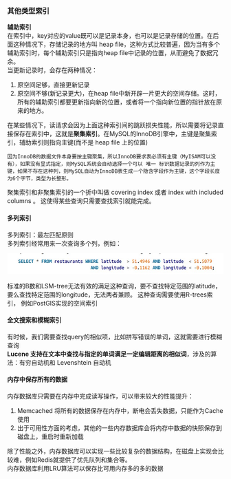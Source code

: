 ### 其他类型索引
**辅助索引**  
在索引中，key对应的value既可以是记录本身，也可以是记录存储的位置。在后面这种情况下，存储记录的地方叫 heap file，这种方式比较普遍，因为当有多个辅助索引时，每个辅助索引只是指向heap file中记录的位置，从而避免了数据冗余。  
当更新记录时，会存在两种情况：  
1. 原空间足够，直接更新记录
2. 原空间不够(新记录更大)，在heap file中新开辟一片更大的空间存储。这时，所有的辅助索引都要更新指向新的位置，或者将一个指向新位置的指针放在原来的地方。

在某些情况下，读请求会因为上面这种索引间的跳跃损失性能，所以需要将记录直接保存在索引中，这就是**聚集索引**。在MySQL的InnoDB引擎中，主键是聚集索引，辅助索引则指向主键(而不是 heap file 上的位置)
```
因为InnoDB的数据文件本身要按主键聚集，所以InnoDB要求表必须有主键（MyISAM可以没有），如果没有显式指定，则MySQL系统会自动选择一个可以 唯一 标识数据记录的列作为主键，如果不存在这种列，则MySQL自动为InnoDB表生成一个隐含字段作为主键，这个字段长度为6个字节，类型为长整形。

```
聚集索引和非聚集索引的一个折中叫做 covering index 或者 index with included columns 。 这使得某些查询只需要查找索引就能完成。

#### 多列索引
多列索引：最左匹配原则  
多列索引经常用来一次查询多个列，例如：  

![](images/8.jpg)  

标准的B数和LSM-tree无法有效的满足这种查询，要不查找特定范围的latitude，要么查找特定范围的longitude，无法两者兼顾。
这种查询需要使用R-trees索引， 例如PostGIS实现的空间索引

#### 全文搜索和模糊索引
有时候，我们需要查找query的相似项，比如拼写错误的单词，这就需要进行模糊查询  
**Lucene 支持在文本中查找与指定的单词满足一定编辑距离的相似词**，涉及的算法：有穷自动机和 Levenshtein 自动机

#### 内存中保存所有的数据
内存数据库只需要在内存中完成读写操作，可以带来较大的性能提升：
1. Memcached 将所有的数据保存在内存中，断电会丢失数据，只能作为Cache使用 
2. 出于可用性方面的考虑，其他的一些内存数据库会将内存中数据的快照保存到磁盘上，重启时重新加载

除了性能之外，内存数据库可以实现一些比较复杂的数据结构，在磁盘上实现会比较难，例如Redis就提供了优先队列和集合等。  
内存数据库利用LRU算法可以保存比可用内存多的多的数据